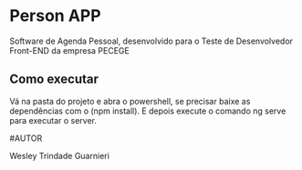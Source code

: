 # Person APP

Software de Agenda Pessoal, desenvolvido para o Teste de Desenvolvedor Front-END da empresa PECEGE

## Como executar

Vá na pasta do projeto e abra o powershell, se precisar baixe as dependências com o (npm install). E depois execute o comando ng serve para executar o server.

#AUTOR

Wesley Trindade Guarnieri
